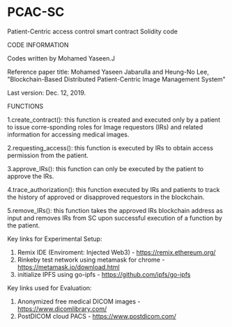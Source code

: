 # PCAC-SC
Patient-Centric access control smart contract Solidity code

CODE INFORMATION

Codes written by Mohamed Yaseen.J

Reference paper title: Mohamed Yaseen Jabarulla and Heung-No Lee, "Blockchain-Based Distributed Patient-Centric Image Management System"

Last version: Dec. 12, 2019.

FUNCTIONS

1.create_contract(): this function is created and executed only by a patient to issue corre-sponding roles for Image requestors (IRs) and related information for accessing medical images.

2.requesting_access(): this function is executed by IRs to obtain access permission from the patient. 

3.approve_IRs(): this function can only be executed by the patient to approve the IRs.

4.trace_authorization(): this function executed by IRs and patients to track the history of approved or disapproved requestors in the blockchain.

5.remove_IRs(): this function takes the approved IRs blockchain address as input and removes IRs from SC upon successful execution of a function by the patient.

Key links for Experimental Setup:

1. Remix IDE (Enviroment: Injected Web3) - https://remix.ethereum.org/
2. Rinkeby test network using metamask for chrome - https://metamask.io/download.html
3. initialize IPFS using go-ipfs - https://github.com/ipfs/go-ipfs

Key links used for Evaluation:

1. Anonymized free medical DICOM images - https://www.dicomlibrary.com/
2. PostDICOM cloud PACS - https://www.postdicom.com/
